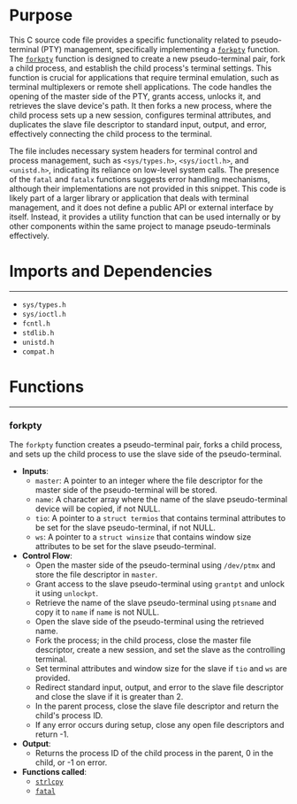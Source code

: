 # Purpose
This C source code file provides a specific functionality related to pseudo-terminal (PTY) management, specifically implementing a [`forkpty`](#forkpty) function. The [`forkpty`](#forkpty) function is designed to create a new pseudo-terminal pair, fork a child process, and establish the child process's terminal settings. This function is crucial for applications that require terminal emulation, such as terminal multiplexers or remote shell applications. The code handles the opening of the master side of the PTY, grants access, unlocks it, and retrieves the slave device's path. It then forks a new process, where the child process sets up a new session, configures terminal attributes, and duplicates the slave file descriptor to standard input, output, and error, effectively connecting the child process to the terminal.

The file includes necessary system headers for terminal control and process management, such as `<sys/types.h>`, `<sys/ioctl.h>`, and `<unistd.h>`, indicating its reliance on low-level system calls. The presence of the `fatal` and `fatalx` functions suggests error handling mechanisms, although their implementations are not provided in this snippet. This code is likely part of a larger library or application that deals with terminal management, and it does not define a public API or external interface by itself. Instead, it provides a utility function that can be used internally or by other components within the same project to manage pseudo-terminals effectively.
# Imports and Dependencies

---
- `sys/types.h`
- `sys/ioctl.h`
- `fcntl.h`
- `stdlib.h`
- `unistd.h`
- `compat.h`


# Functions

---
### forkpty<!-- {{#callable:forkpty}} -->
The `forkpty` function creates a pseudo-terminal pair, forks a child process, and sets up the child process to use the slave side of the pseudo-terminal.
- **Inputs**:
    - `master`: A pointer to an integer where the file descriptor for the master side of the pseudo-terminal will be stored.
    - `name`: A character array where the name of the slave pseudo-terminal device will be copied, if not NULL.
    - `tio`: A pointer to a `struct termios` that contains terminal attributes to be set for the slave pseudo-terminal, if not NULL.
    - `ws`: A pointer to a `struct winsize` that contains window size attributes to be set for the slave pseudo-terminal.
- **Control Flow**:
    - Open the master side of the pseudo-terminal using `/dev/ptmx` and store the file descriptor in `master`.
    - Grant access to the slave pseudo-terminal using `grantpt` and unlock it using `unlockpt`.
    - Retrieve the name of the slave pseudo-terminal using `ptsname` and copy it to `name` if `name` is not NULL.
    - Open the slave side of the pseudo-terminal using the retrieved name.
    - Fork the process; in the child process, close the master file descriptor, create a new session, and set the slave as the controlling terminal.
    - Set terminal attributes and window size for the slave if `tio` and `ws` are provided.
    - Redirect standard input, output, and error to the slave file descriptor and close the slave if it is greater than 2.
    - In the parent process, close the slave file descriptor and return the child's process ID.
    - If any error occurs during setup, close any open file descriptors and return -1.
- **Output**:
    - Returns the process ID of the child process in the parent, 0 in the child, or -1 on error.
- **Functions called**:
    - [`strlcpy`](strlcpy.c.driver.md#strlcpy)
    - [`fatal`](../log.c.driver.md#fatal)



